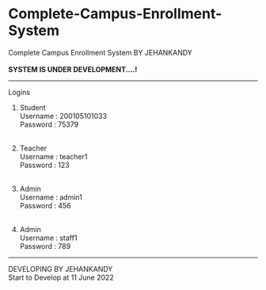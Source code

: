 # Complete-Campus-Enrollment-System
Complete Campus Enrollment System BY JEHANKANDY
<br><br>
<b>SYSTEM IS UNDER DEVELOPMENT....!</b>
<br>


*****************


Logins<br>
1. Student 
 <br>Username : 200105101033
 <br>Password : 75379
 <br><br>
 
2. Teacher
 <br>Username : teacher1
 <br>Password : 123
  <br><br>
 
3. Admin
 <br>Username : admin1
 <br>Password : 456
   <br><br>
 
4. Admin
 <br>Username : staff1
 <br>Password : 789


**************************************


DEVELOPING BY JEHANKANDY 
<br> Start to Develop at 11 June 2022 
